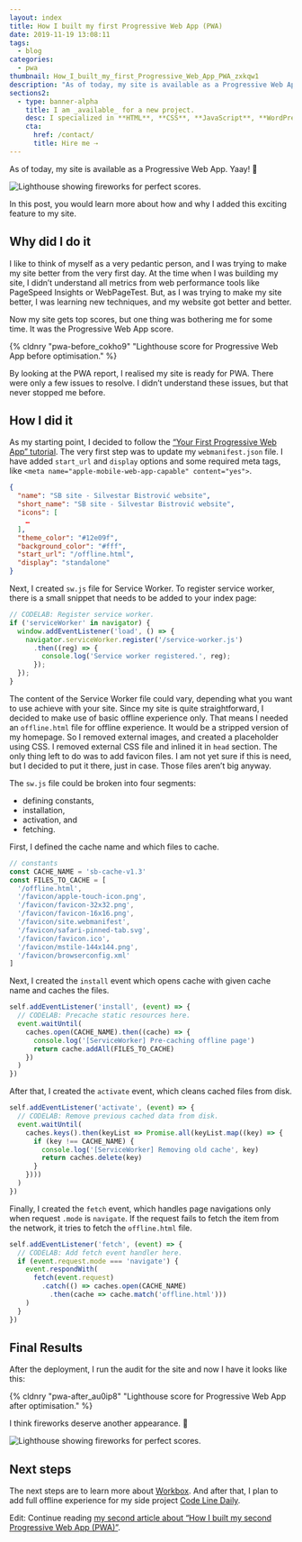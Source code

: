 ```yaml
---
layout: index
title: How I built my first Progressive Web App (PWA)
date: 2019-11-19 13:08:11
tags:
  - blog
categories:
  - pwa
thumbnail: How_I_built_my_first_Progressive_Web_App_PWA_zxkqw1
description: "As of today, my site is available as a Progressive Web App. In this post, you would learn more about how and why I added this exciting feature to my site."
sections2:
  - type: banner-alpha
    title: I am _available_ for a new project.
    desc: I specialized in **HTML**, **CSS**, **JavaScript**, **WordPress**, **Shopify**, and **JAMstack** technologies.
    cta:
      href: /contact/
      title: Hire me ⇢
---
```


As of today, my site is available as a Progressive Web App. Yaay! 💯

![Lighthouse showing fireworks for perfect scores.](https://res.cloudinary.com/starbist/image/upload/w_720,q_100/v1574166140/pwa-after2_cbz06b.gif)

In this post, you would learn more about how and why I added this exciting feature to my site.

<!-- more -->

## Why did I do it

I like to think of myself as a very pedantic person, and I was trying to make my site better from the very first day. At the time when I was building my site, I didn’t understand all metrics from web performance tools like PageSpeed Insights or WebPageTest. But, as I was trying to make my site better, I was learning new techniques, and my website got better and better.

Now my site gets top scores, but one thing was bothering me for some time. It was the Progressive Web App score.

{% cldnry "pwa-before_cokho9" "Lighthouse score for Progressive Web App before optimisation." %}

By looking at the PWA report, I realised my site is ready for PWA. There were only a few issues to resolve. I didn’t understand these issues, but that never stopped me before.

## How I did it

As my starting point, I decided to follow the [“Your First Progressive Web App” tutorial]. The very first step was to update my `webmanifest.json` file. I have added `start_url` and `display` options and some required meta tags, like `<meta name="apple-mobile-web-app-capable" content="yes">`.

``` json
{
  "name": "SB site - Silvestar Bistrović website",
  "short_name": "SB site - Silvestar Bistrović website",
  "icons": [
    …
  ],
  "theme_color": "#12e09f",
  "background_color": "#fff",
  "start_url": "/offline.html",
  "display": "standalone"
}
```

Next, I created `sw.js` file for Service Worker. To register service worker, there is a small snippet that needs to be added to your index page:

``` js
// CODELAB: Register service worker.
if ('serviceWorker' in navigator) {
  window.addEventListener('load', () => {
    navigator.serviceWorker.register('/service-worker.js')
      .then((reg) => {
        console.log('Service worker registered.', reg);
      });
  });
}
```

The content of the Service Worker file could vary, depending what you want to use achieve with your site. Since my site is quite straightforward, I decided to make use of basic offline experience only. That means I needed an `offline.html` file for offline experience. It would be a stripped version of my homepage. So I removed external images, and created a placeholder using CSS. I removed external CSS file and inlined it in `head` section. The only thing left to do was to add favicon files. I am not yet sure if this is need, but I decided to put it there, just in case. Those files aren’t big anyway.

The `sw.js` file could be broken into four segments:

- defining constants,
- installation,
- activation, and
- fetching.

First, I defined the cache name and which files to cache.

``` js
// constants
const CACHE_NAME = 'sb-cache-v1.3'
const FILES_TO_CACHE = [
  '/offline.html',
  '/favicon/apple-touch-icon.png',
  '/favicon/favicon-32x32.png',
  '/favicon/favicon-16x16.png',
  '/favicon/site.webmanifest',
  '/favicon/safari-pinned-tab.svg',
  '/favicon/favicon.ico',
  '/favicon/mstile-144x144.png',
  '/favicon/browserconfig.xml'
]
```

Next, I created the `install` event which opens cache with given cache name and caches the files.

``` js
self.addEventListener('install', (event) => {
  // CODELAB: Precache static resources here.
  event.waitUntil(
    caches.open(CACHE_NAME).then((cache) => {
      console.log('[ServiceWorker] Pre-caching offline page')
      return cache.addAll(FILES_TO_CACHE)
    })
  )
})
```

After that, I created the `activate` event, which cleans cached files from disk.

``` js
self.addEventListener('activate', (event) => {
  // CODELAB: Remove previous cached data from disk.
  event.waitUntil(
    caches.keys().then(keyList => Promise.all(keyList.map((key) => {
      if (key !== CACHE_NAME) {
        console.log('[ServiceWorker] Removing old cache', key)
        return caches.delete(key)
      }
    })))
  )
})
```

Finally, I created the `fetch` event, which handles page navigations only when request `.mode` is `navigate`. If the request fails to fetch the item from the network, it tries to fetch the `offline.html` file.

``` js
self.addEventListener('fetch', (event) => {
  // CODELAB: Add fetch event handler here.
  if (event.request.mode === 'navigate') {
    event.respondWith(
      fetch(event.request)
        .catch(() => caches.open(CACHE_NAME)
          .then(cache => cache.match('offline.html')))
    )
  }
})
```

## Final Results

After the deployment, I run the audit for the site and now I have it looks like this:

{% cldnry "pwa-after_au0ip8" "Lighthouse score for Progressive Web App after optimisation." %}

I think fireworks deserve another appearance. 💯

![Lighthouse showing fireworks for perfect scores.](https://res.cloudinary.com/starbist/image/upload/w_720,q_100/v1574166140/pwa-after2_cbz06b.gif)

## Next steps

The next steps are to learn more about [Workbox]. And after that, I plan to add full offline experience for my side project [Code Line Daily].

Edit: Continue reading [my second article about “How I built my second Progressive Web App (PWA)”].

[“Your First Progressive Web App” tutorial]: https://codelabs.developers.google.com/codelabs/your-first-pwapp/#4
[Workbox]: https://developers.google.com/web/tools/workbox/
[Code Line Daily]: https://cld.silvestar.codes/
[my second article about “How I built my second Progressive Web App (PWA)”]: /articles/how-i-built-my-second-progressive-web-app-pwa/
